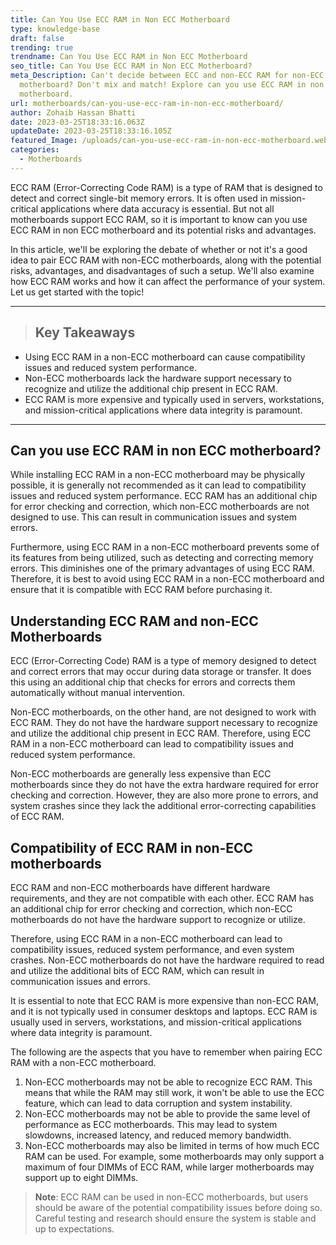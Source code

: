 ```yaml
---
title: Can You Use ECC RAM in Non ECC Motherboard
type: knowledge-base
draft: false
trending: true
trendname: Can You Use ECC RAM in Non ECC Motherboard
seo_title: Can You Use ECC RAM in Non ECC Motherboard?
meta_Description: Can't decide between ECC and non-ECC RAM for non-ECC
  motherboard? Don't mix and match! Explore can you use ECC RAM in non ECC
  motherboard.
url: motherboards/can-you-use-ecc-ram-in-non-ecc-motherboard/
author: Zohaib Hassan Bhatti
date: 2023-03-25T18:33:16.063Z
updateDate: 2023-03-25T18:33:16.105Z
featured_Image: /uploads/can-you-use-ecc-ram-in-non-ecc-motherboard.webp
categories:
  - Motherboards
---
```

ECC RAM (Error-Correcting Code RAM) is a type of RAM that is designed to detect and correct single-bit memory errors. It is often used in mission-critical applications where data accuracy is essential. But not all motherboards support ECC RAM, so it is important to know can you use ECC RAM in non ECC motherboard and its potential risks and advantages. 

In this article, we'll be exploring the debate of whether or not it's a good idea to pair ECC RAM with non-ECC motherboards, along with the potential risks, advantages, and disadvantages of such a setup. We'll also examine how ECC RAM works and how it can affect the performance of your system. Let us get started with the topic!

- - -

> ## Key Takeaways

* Using ECC RAM in a non-ECC motherboard can cause compatibility issues and reduced system performance.
* Non-ECC motherboards lack the hardware support necessary to recognize and utilize the additional chip present in ECC RAM.
* ECC RAM is more expensive and typically used in servers, workstations, and mission-critical applications where data integrity is paramount.

- - -

## Can you use ECC RAM in non ECC motherboard?

While installing ECC RAM in a non-ECC motherboard may be physically possible, it is generally not recommended as it can lead to compatibility issues and reduced system performance. ECC RAM has an additional chip for error checking and correction, which non-ECC motherboards are not designed to use. This can result in communication issues and system errors.

Furthermore, using ECC RAM in a non-ECC motherboard prevents some of its features from being utilized, such as detecting and correcting memory errors. This diminishes one of the primary advantages of using ECC RAM. Therefore, it is best to avoid using ECC RAM in a non-ECC motherboard and ensure that it is compatible with ECC RAM before purchasing it.

## Understanding ECC RAM and non-ECC Motherboards

ECC (Error-Correcting Code) RAM is a type of memory designed to detect and correct errors that may occur during data storage or transfer. It does this using an additional chip that checks for errors and corrects them automatically without manual intervention.

Non-ECC motherboards, on the other hand, are not designed to work with ECC RAM. They do not have the hardware support necessary to recognize and utilize the additional chip present in ECC RAM. Therefore, using ECC RAM in a non-ECC motherboard can lead to compatibility issues and reduced system performance.

Non-ECC motherboards are generally less expensive than ECC motherboards since they do not have the extra hardware required for error checking and correction. However, they are also more prone to errors, and system crashes since they lack the additional error-correcting capabilities of ECC RAM.

## Compatibility of ECC RAM in non-ECC motherboards

ECC RAM and non-ECC motherboards have different hardware requirements, and they are not compatible with each other. ECC RAM has an additional chip for error checking and correction, which non-ECC motherboards do not have the hardware support to recognize or utilize.

Therefore, using ECC RAM in a non-ECC motherboard can lead to compatibility issues, reduced system performance, and even system crashes. Non-ECC motherboards do not have the hardware required to read and utilize the additional bits of ECC RAM, which can result in communication issues and errors.

It is essential to note that ECC RAM is more expensive than non-ECC RAM, and it is not typically used in consumer desktops and laptops. ECC RAM is usually used in servers, workstations, and mission-critical applications where data integrity is paramount.

The following are the aspects that you have to remember when pairing ECC RAM with a non-ECC motherboard.

1. Non-ECC motherboards may not be able to recognize ECC RAM. This means that while the RAM may still work, it won't be able to use the ECC feature, which can lead to data corruption and system instability.
2. Non-ECC motherboards may not be able to provide the same level of performance as ECC motherboards. This may lead to system slowdowns, increased latency, and reduced memory bandwidth.
3. Non-ECC motherboards may also be limited in terms of how much ECC RAM can be used. For example, some motherboards may only support a maximum of four DIMMs of ECC RAM, while larger motherboards may support up to eight DIMMs.

> **Note**: ECC RAM can be used in non-ECC motherboards, but users should be aware of the potential compatibility issues before doing so. Careful testing and research should ensure the system is stable and up to expectations.